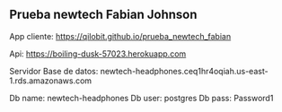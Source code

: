 ## Prueba newtech Fabian Johnson

App cliente: https://qilobit.github.io/prueba_newtech_fabian

Api: https://boiling-dusk-57023.herokuapp.com

Servidor Base de datos: newtech-headphones.ceq1hr4oqiah.us-east-1.rds.amazonaws.com

Db name: newtech-headphones
Db user: postgres
Db pass: Password1
